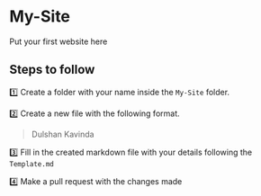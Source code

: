 # My-Site
Put your first website here

## Steps to follow

:one: Create a folder with your name inside the `My-Site` folder.

:two: Create a new file with the following format.
> Dulshan Kavinda

:three: Fill in the created markdown file with your details following the `Template.md`

:four: Make a pull request with the changes made
